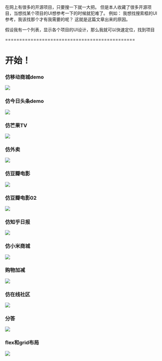 

在网上有很多的开源项目，只要搜一下就一大把。
但是本人收藏了很多开源项目，当想找某个项目的UI想参考一下的时候就犯难了。
例如：
我想找搜索框的UI参考，我该找那个才有我需要的呢？
这就是这篇文章出来的原因。

假设我有一个列表，显示各个项目的UI设计，那么我就可以快速定位，找到项目


==============================================

# 开始！

### 仿移动商城demo
![](https://github.com/michaelouyang777/wechat-weapp/blob/master/gif/%E7%A7%BB%E5%8A%A8%E5%95%86%E5%9F%8E.gif?raw=true) 


### 仿今日头条demo
![](https://github.com/michaelouyang777/wechat-weapp/blob/master/gif/%E4%BB%8A%E6%97%A5%E5%A4%B4%E6%9D%A1.gif?raw=true)


### 仿芒果TV
![](https://github.com/michaelouyang777/wechat-weapp/blob/master/gif/%E8%8A%92%E6%9E%9CTV.gif?raw=true)


### 仿外卖
![](https://github.com/michaelouyang777/wechat-weapp/blob/master/gif/%E5%A4%96%E5%8D%96.gif?raw=true)


### 仿豆瓣电影
![](https://github.com/michaelouyang777/wechat-weapp/blob/master/gif/%E8%B1%86%E7%93%A3%E7%94%B5%E5%BD%B1.gif?raw=true)


### 仿豆瓣电影02
![](https://github.com/michaelouyang777/wechat-weapp/blob/master/gif/%E8%B1%86%E7%93%A3%E7%94%B5%E5%BD%B102.gif?raw=true)


### 仿知乎日报
![](https://github.com/michaelouyang777/wechat-weapp/blob/master/gif/%E7%9F%A5%E4%B9%8E%E6%97%A5%E6%8A%A5.gif?raw=true)


### 仿小米商城
![](https://github.com/michaelouyang777/wechat-weapp/blob/master/gif/%E5%B0%8F%E7%B1%B3%E5%95%86%E5%9F%8E.gif?raw=true)


### 购物加减
![](https://github.com/michaelouyang777/wechat-weapp/blob/master/gif/%E8%B4%AD%E7%89%A9%E5%8A%A0%E5%87%8F.gif?raw=true)


### 仿在线社区
![](https://github.com/michaelouyang777/wechat-weapp/blob/master/gif/%E5%9C%A8%E7%BA%BF%E7%A4%BE%E5%8C%BA.gif?raw=true)


### 分答
![](https://github.com/michaelouyang777/wechat-weapp/blob/master/gif/%E5%88%86%E7%AD%94.gif?raw=true)


### flex和grid布局
![](https://github.com/michaelouyang777/wechat-weapp/blob/master/gif/flex%E5%92%8Cgrid%E5%B8%83%E5%B1%80.gif?raw=true)




